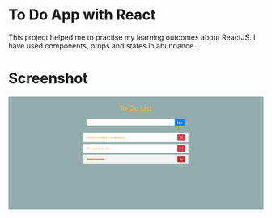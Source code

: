 # To Do App with React

This project helped me to practise my learning outcomes about ReactJS. I have used components, props and states in abundance. 

# Screenshot

![Proje Resmi](public/screenshot.png)